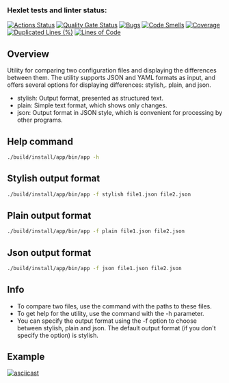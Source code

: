 ### Hexlet tests and linter status:
[![Actions Status](https://github.com/vppatrick/java-project-71/actions/workflows/hexlet-check.yml/badge.svg)](https://github.com/vppatrick/java-project-71/actions)
[![Quality Gate Status](https://sonarcloud.io/api/project_badges/measure?project=vppatrick_java-project-71&metric=alert_status)](https://sonarcloud.io/summary/new_code?id=vppatrick_java-project-71)
[![Bugs](https://sonarcloud.io/api/project_badges/measure?project=vppatrick_java-project-71&metric=bugs)](https://sonarcloud.io/summary/new_code?id=vppatrick_java-project-71)
[![Code Smells](https://sonarcloud.io/api/project_badges/measure?project=vppatrick_java-project-71&metric=code_smells)](https://sonarcloud.io/summary/new_code?id=vppatrick_java-project-71)
[![Coverage](https://sonarcloud.io/api/project_badges/measure?project=vppatrick_java-project-71&metric=coverage)](https://sonarcloud.io/summary/new_code?id=vppatrick_java-project-71)
[![Duplicated Lines (%)](https://sonarcloud.io/api/project_badges/measure?project=vppatrick_java-project-71&metric=duplicated_lines_density)](https://sonarcloud.io/summary/new_code?id=vppatrick_java-project-71)
[![Lines of Code](https://sonarcloud.io/api/project_badges/measure?project=vppatrick_java-project-71&metric=ncloc)](https://sonarcloud.io/summary/new_code?id=vppatrick_java-project-71)

## Overview

Utility for comparing two configuration files and displaying the differences between them. The utility supports JSON and YAML formats as input, and offers several options for displaying differences: stylish,. plain, and json. 
- stylish: Output format, presented as structured text.
- plain: Simple text format, which shows only changes.
- json: Output format in JSON style, which is convenient for processing by other programs.

## Help command

```bash
./build/install/app/bin/app -h
```

## Stylish output format

```bash
./build/install/app/bin/app -f stylish file1.json file2.json
```

## Plain output format

```bash
./build/install/app/bin/app -f plain file1.json file2.json
```

## Json output format

```bash
./build/install/app/bin/app -f json file1.json file2.json
```

## Info

- To compare two files, use the command with the paths to these files.
- To get help for the utility, use the command with the -h parameter.
- You can specify the output format using the -f option to choose between stylish, plain and json. The default output format (if you don't specify the option) is stylish.


## Example

[![asciicast](https://asciinema.org/a/UvcuFPN4xC86xiqh9pFIPKVGo.svg)](https://asciinema.org/a/UvcuFPN4xC86xiqh9pFIPKVGo)
